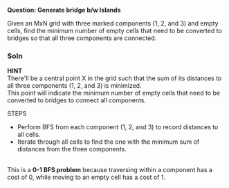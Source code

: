 **Question: Generate bridge b/w Islands**

Given an MxN grid with three marked components (1, 2, and 3) and empty cells, find the minimum number of empty cells that need to be converted to bridges so that all three components are connected.



### Soln

**HINT** \
There'll be a central point X in the grid such that the sum of its distances to all three components (1, 2, and 3) is minimized. \
This point will indicate the minimum number of empty cells that need to be converted to bridges to connect all components.

STEPS
- Perform BFS from each component (1, 2, and 3) to record distances to all cells.
- Iterate through all cells to find the one with the minimum sum of distances from the three components.

\
This is a **0-1 BFS problem** because traversing within a component has a cost of 0, while moving to an empty cell has a cost of 1.

